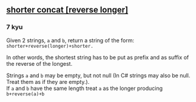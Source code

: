 <h2><a href=https://www.codewars.com/kata/54557d61126a00423b000a45/train/javascript target="_blank">shorter concat [reverse longer]</a></h2><h3>7 kyu</h3><p>Given 2 strings, <code>a</code> and <code>b</code>, return a string of the form: <code>shorter+reverse(longer)+shorter.</code></p><p>In other words, the shortest string has to be put as prefix and as suffix of the reverse of the longest.</p><p>Strings <code>a</code> and <code>b</code> may be empty, but not null (In C# strings may also be null. Treat them as if they are empty.).<br>If <code>a</code> and <code>b</code> have the same length treat <code>a</code> as the longer producing <code>b+reverse(a)+b</code></p>